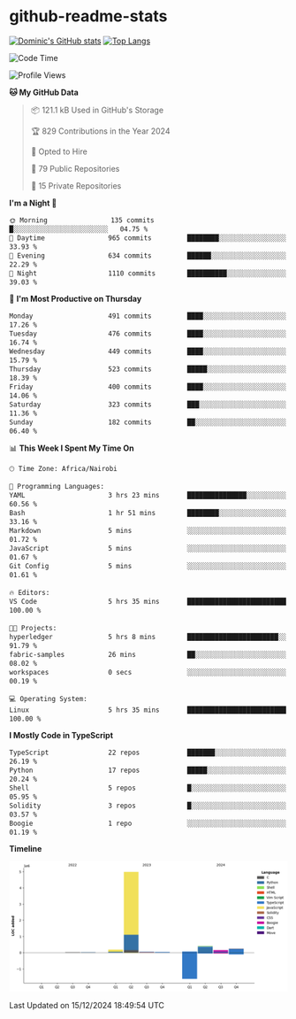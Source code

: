# github-readme-stats
[![Dominic's GitHub stats](https://github-readme-stats.vercel.app/api?username=Domengo&show_icons=true)](https://github.com/anuraghazra/github-readme-stats)
[![Top Langs](https://github-readme-stats.vercel.app/api/top-langs/?username=Domengo&show_icons=true)](https://github.com/Domengo/github-readme-stats)

<!--START_SECTION:waka-->
![Code Time](http://img.shields.io/badge/Code%20Time-894%20hrs%2039%20mins-blue)

![Profile Views](http://img.shields.io/badge/Profile%20Views-0-blue)

**🐱 My GitHub Data** 

> 📦 121.1 kB Used in GitHub's Storage 
 > 
> 🏆 829 Contributions in the Year 2024
 > 
> 💼 Opted to Hire
 > 
> 📜 79 Public Repositories 
 > 
> 🔑 15 Private Repositories 
 > 
**I'm a Night 🦉** 

```text
🌞 Morning                135 commits         █░░░░░░░░░░░░░░░░░░░░░░░░   04.75 % 
🌆 Daytime                965 commits         ████████░░░░░░░░░░░░░░░░░   33.93 % 
🌃 Evening                634 commits         ██████░░░░░░░░░░░░░░░░░░░   22.29 % 
🌙 Night                  1110 commits        ██████████░░░░░░░░░░░░░░░   39.03 % 
```
📅 **I'm Most Productive on Thursday** 

```text
Monday                   491 commits         ████░░░░░░░░░░░░░░░░░░░░░   17.26 % 
Tuesday                  476 commits         ████░░░░░░░░░░░░░░░░░░░░░   16.74 % 
Wednesday                449 commits         ████░░░░░░░░░░░░░░░░░░░░░   15.79 % 
Thursday                 523 commits         █████░░░░░░░░░░░░░░░░░░░░   18.39 % 
Friday                   400 commits         ████░░░░░░░░░░░░░░░░░░░░░   14.06 % 
Saturday                 323 commits         ███░░░░░░░░░░░░░░░░░░░░░░   11.36 % 
Sunday                   182 commits         ██░░░░░░░░░░░░░░░░░░░░░░░   06.40 % 
```


📊 **This Week I Spent My Time On** 

```text
🕑︎ Time Zone: Africa/Nairobi

💬 Programming Languages: 
YAML                     3 hrs 23 mins       ███████████████░░░░░░░░░░   60.56 % 
Bash                     1 hr 51 mins        ████████░░░░░░░░░░░░░░░░░   33.16 % 
Markdown                 5 mins              ░░░░░░░░░░░░░░░░░░░░░░░░░   01.72 % 
JavaScript               5 mins              ░░░░░░░░░░░░░░░░░░░░░░░░░   01.67 % 
Git Config               5 mins              ░░░░░░░░░░░░░░░░░░░░░░░░░   01.61 % 

🔥 Editors: 
VS Code                  5 hrs 35 mins       █████████████████████████   100.00 % 

🐱‍💻 Projects: 
hyperledger              5 hrs 8 mins        ███████████████████████░░   91.79 % 
fabric-samples           26 mins             ██░░░░░░░░░░░░░░░░░░░░░░░   08.02 % 
workspaces               0 secs              ░░░░░░░░░░░░░░░░░░░░░░░░░   00.19 % 

💻 Operating System: 
Linux                    5 hrs 35 mins       █████████████████████████   100.00 % 
```

**I Mostly Code in TypeScript** 

```text
TypeScript               22 repos            ███████░░░░░░░░░░░░░░░░░░   26.19 % 
Python                   17 repos            █████░░░░░░░░░░░░░░░░░░░░   20.24 % 
Shell                    5 repos             █░░░░░░░░░░░░░░░░░░░░░░░░   05.95 % 
Solidity                 3 repos             █░░░░░░░░░░░░░░░░░░░░░░░░   03.57 % 
Boogie                   1 repo              ░░░░░░░░░░░░░░░░░░░░░░░░░   01.19 % 
```



**Timeline**

![Lines of Code chart](https://raw.githubusercontent.com/Domengo/Domengo/main/assets/bar_graph.png)


 Last Updated on 15/12/2024 18:49:54 UTC
<!--END_SECTION:waka-->


